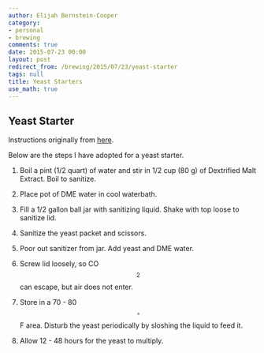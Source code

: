 ```yaml
---
author: Elijah Bernstein-Cooper
category:
- personal
- brewing
comments: true
date: 2015-07-23 00:00
layout: post
redirect_from: /brewing/2015/07/23/yeast-starter
tags: null
title: Yeast Starters
use_math: true
---
```


## Yeast Starter

Instructions originally from
[here](http://www.howtobrew.com/section1/chapter6-5.html).

Below are the steps I have adopted for a yeast starter.

1. Boil a pint (1/2 quart) of water and stir in 1/2 cup (80 g) of Dextrified
   Malt Extract. Boil to sanitize.

2. Place pot of DME water in cool waterbath.

2. Fill a 1/2 gallon ball jar with sanitizing liquid. Shake with top loose to
   sanitize lid.

3. Sanitize the yeast packet and scissors.

4. Poor out sanitizer from jar. Add yeast and DME water.

5. Screw lid loosely, so CO$$_2$$ can escape, but air does not enter.

6. Store in a 70 - 80 $$^\circ$$ F area. Disturb the yeast periodically by
   sloshing the liquid to feed it.

7. Allow 12 - 48 hours for the yeast to multiply.